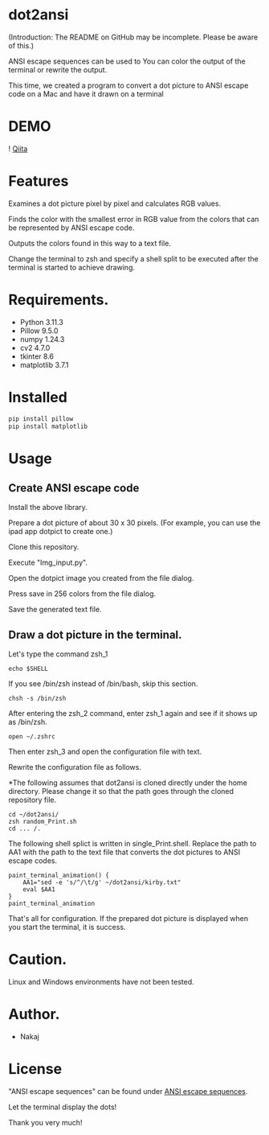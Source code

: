 # dot2ansi
(Introduction: The README on GitHub may be incomplete. Please be aware of this.)

ANSI escape sequences can be used to
You can color the output of the terminal or rewrite the output.

This time, we created a program to convert a dot picture to ANSI escape code on a Mac and have it drawn on a terminal

# DEMO

! [Qiita](https://i.imgur.com/kEH021j.png "Qiita")



# Features

Examines a dot picture pixel by pixel and calculates RGB values.

Finds the color with the smallest error in RGB value from the colors that can be represented by ANSI escape code.

Outputs the colors found in this way to a text file.

Change the terminal to zsh and specify a shell split to be executed after the terminal is started to achieve drawing.

# Requirements.

* Python 3.11.3
* Pillow 9.5.0
* numpy 1.24.3
* cv2 4.7.0
* tkinter 8.6
* matplotlib 3.7.1

# Installed

```zsh
pip install pillow
pip install matplotlib
```

# Usage

## Create ANSI escape code

Install the above library.

Prepare a dot picture of about 30 x 30 pixels. (For example, you can use the ipad app dotpict to create one.)

Clone this repository.

Execute "Img_input.py".

Open the dotpict image you created from the file dialog.

Press save in 256 colors from the file dialog.

Save the generated text file.

## Draw a dot picture in the terminal.

Let's type the command zsh_1

```zsh_1
echo $SHELL
```

If you see /bin/zsh instead of /bin/bash, skip this section.

```zsh_2
chsh -s /bin/zsh
```

After entering the zsh_2 command, enter zsh_1 again and see if it shows up as /bin/zsh.

```zsh_3
open ~/.zshrc
```

Then enter zsh_3 and open the configuration file with text.

Rewrite the configuration file as follows.

*The following assumes that dot2ansi is cloned directly under the home directory. Please change it so that the path goes through the cloned repository file.

```zsh_4
cd ~/dot2ansi/
zsh random_Print.sh
cd ... /. 
```

The following shell splict is written in single_Print.shell.
Replace the path to AA1 with the path to the text file that converts the dot pictures to ANSI escape codes.

```single_Print.shell
paint_terminal_animation() {
    AA1="sed -e 's/^/\t/g' ~/dot2ansi/kirby.txt" 
    eval $AA1 
}
paint_terminal_animation
```

That's all for configuration. If the prepared dot picture is displayed when you start the terminal, it is success.

# Caution.

Linux and Windows environments have not been tested.

# Author.

* Nakaj

# License

"ANSI escape sequences" can be found under [ANSI escape sequences](https://en.wikipedia.org/wiki/ANSI_escape_code#External_links).

Let the terminal display the dots!

Thank you very much!